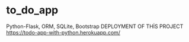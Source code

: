# to_do_app
Python-Flask, ORM, SQLite, Bootstrap
DEPLOYMENT OF THİS PROJECT https://todo-app-with-python.herokuapp.com/
